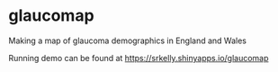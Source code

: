 # glaucomap
 Making a map of glaucoma demographics in England and Wales

Running demo can be found at https://srkelly.shinyapps.io/glaucomap
